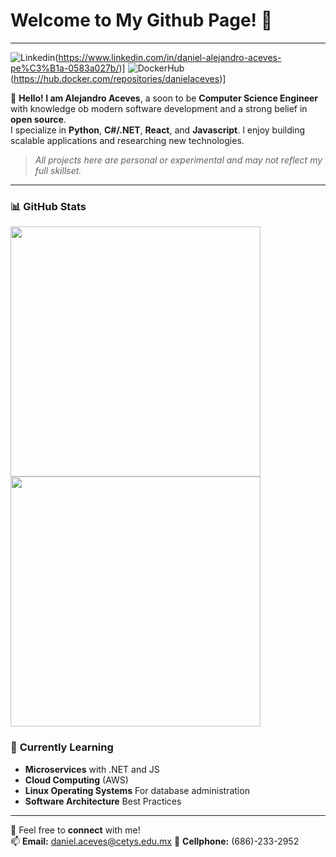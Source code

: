 ﻿# Welcome to My Github Page! 👋

---
![Linkedin](https://img.shields.io/badge/LinkedIn-Connect-blue?style=for-the-badge&logo=linkedin)(https://www.linkedin.com/in/daniel-alejandro-aceves-pe%C3%B1a-0583a027b/)]
![DockerHub](https://img.shields.io/badge/DockerHub-View-blue?style=for-the-badge&logo=dockerhub)(https://hub.docker.com/repositories/danielaceves)]

👋 **Hello! I am Alejandro Aceves**, a soon to be **Computer Science Engineer** with knowledge ob modern software development and a strong belief in **open source**.  
I specialize in **Python**, **C#/.NET**, **React**, and **Javascript**. I enjoy building scalable applications and researching new technologies.
> _All projects here are personal or experimental and may not reflect my full skillset._
---

### 📊 **GitHub Stats**
<p align="left">
  <img src="https://github-readme-stats.vercel.app/api?username=AlejandroAceves&show_icons=true&theme=dark" width="400px">
  <img src="https://github-readme-stats.vercel.app/api/top-langs/?username=AlejandroAceves&layout=compact&theme=dark" width="400px">
</p>


### 🌱 **Currently Learning**
- **Microservices** with .NET and JS
- **Cloud Computing** (AWS)
- **Linux Operating Systems** For database administration
- **Software Architecture** Best Practices

---

💬 Feel free to **connect** with me!  
📫 **Email:** daniel.aceves@cetys.edu.mx
📱 **Cellphone:** (686)-233-2952

